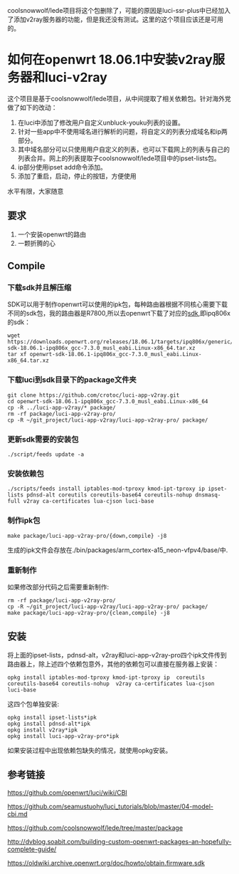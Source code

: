 coolsnowwolf/lede项目将这个包删除了，可能的原因是luci-ssr-plus中已经加入了添加v2ray服务器的功能，但是我还没有测试。这里的这个项目应该还是可用的。

# 如何在openwrt 18.06.1中安装v2ray服务器和luci-v2ray

这个项目是基于coolsnowwolf/lede项目，从中间提取了相关依赖包。针对海外党做了如下的改动：

1. 在luci中添加了修改用户自定义unbluck-youku列表的设置。
2. 针对一些app中不使用域名进行解析的问题，将自定义的列表分成域名和ip两部分。
3. 其中域名部分可以只使用用户自定义的列表，也可以下载网上的列表与自己的列表合并。网上的列表提取子coolsnowwolf/lede项目中的ipset-lists包。
4. ip部分使用ipset add命令添加。
5. 添加了重启，启动，停止的按钮，方便使用

水平有限，大家随意

## 要求

1. 一个安装openwrt的路由
2. 一颗折腾的心

## Compile

### 下载sdk并且解压缩

SDK可以用于制作openwrt可以使用的ipk包，每种路由器根据不同核心需要下载不同的sdk包，我的路由器是R7800,所以去openwrt下载了对应的[sdk](https://downloads.openwrt.org/releases/18.06.2/targets/),即ipq806x的sdk：

	wget https://downloads.openwrt.org/releases/18.06.1/targets/ipq806x/generic/openwrt-sdk-18.06.1-ipq806x_gcc-7.3.0_musl_eabi.Linux-x86_64.tar.xz
	tar xf openwrt-sdk-18.06.1-ipq806x_gcc-7.3.0_musl_eabi.Linux-x86_64.tar.xz


### 下载luci到sdk目录下的package文件夹

	git clone https://github.com/crotoc/luci-app-v2ray.git
	cd openwrt-sdk-18.06.1-ipq806x_gcc-7.3.0_musl_eabi.Linux-x86_64
	cp -R ../luci-app-v2ray/* package/
	rm -rf package/luci-app-v2ray-pro/
	cp -R ~/git_project/luci-app-v2ray/luci-app-v2ray-pro/ package/

### 更新sdk需要的安装包

	./script/feeds update -a

### 安装依赖包

	./scripts/feeds install iptables-mod-tproxy kmod-ipt-tproxy ip ipset-lists pdnsd-alt coreutils coreutils-base64 coreutils-nohup dnsmasq-full v2ray ca-certificates lua-cjson luci-base
	
### 制作ipk包

	make package/luci-app-v2ray-pro/{down,compile} -j8
	
生成的ipk文件会存放在./bin/packages/arm_cortex-a15_neon-vfpv4/base/中.

### 重新制作

如果修改部分代码之后需要重新制作:

	rm -rf package/luci-app-v2ray-pro/
	cp -R ~/git_project/luci-app-v2ray/luci-app-v2ray-pro/ package/
	make package/luci-app-v2ray-pro/{clean,compile} -j8
	
## 安装

将上面的ipset-lists，pdnsd-alt，v2ray和luci-app-v2ray-pro四个ipk文件传到路由器上，除上述四个依赖包意外，其他的依赖包可以直接在服务器上安装：

	opkg install iptables-mod-tproxy kmod-ipt-tproxy ip  coreutils coreutils-base64 coreutils-nohup  v2ray ca-certificates lua-cjson luci-base

这四个包单独安装:

	opkg install ipset-lists*ipk
	opkg install pdnsd-alt*ipk
	opkg install v2ray*ipk
	opkg install luci-app-v2ray-pro*ipk
	
如果安装过程中出现依赖包缺失的情况，就使用opkg安装。


## 参考链接

https://github.com/openwrt/luci/wiki/CBI

https://github.com/seamustuohy/luci_tutorials/blob/master/04-model-cbi.md

https://github.com/coolsnowwolf/lede/tree/master/package

http://dvblog.soabit.com/building-custom-openwrt-packages-an-hopefully-complete-guide/

https://oldwiki.archive.openwrt.org/doc/howto/obtain.firmware.sdk
